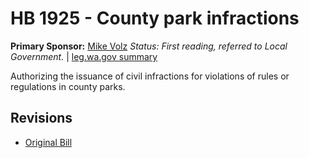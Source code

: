 # HB 1925 - County park infractions
**Primary Sponsor:** [Mike Volz](/person/leg/mike.volz.md)
*Status: First reading, referred to Local Government.* | [leg.wa.gov summary](https://app.leg.wa.gov/billsummary?BillNumber=1925&Year=2021)

Authorizing the issuance of civil infractions for violations of rules or regulations in county parks.

## Revisions
* [Original Bill](1/)